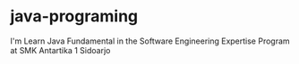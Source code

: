 # java-programing
I'm Learn Java Fundamental in the Software Engineering Expertise Program at SMK Antartika 1 Sidoarjo
